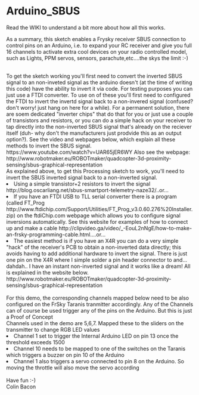# Arduino_SBUS
Read the WIKI to understand a bit more about how all this works. 

As a summary, this sketch enables a Frysky receiver SBUS connection to control pins on an Arduino, i.e. to expand your RC receiver and give you full 16 channels to activate extra cool devices on your radio controlled model, such as Lights, PPM servos, sensors, parachute,etc....the skys the limit :-)

<br>
To get the sketch working you'll first need to convert the inverted SBUS signal to an non-inveted signal as the arduino doesn't (at the time of writing this code) have the ability to invert it via code. For testing purposes you can just use a FTDI converter. To use on of these you'll first need to configured the FTDI to invert the invertd signal back to a non-invered signal (confused? don't worry! just hang on here for a while). For a permanent solution, there are soem dedicated "inverter chips" that do that for you or just use a couple of  transistors and resistors, or you can do a simple hack on your receiver to tap directly into the non-inverted SBUS signal that's already on the reciever itself (duh- why don't the manufacturers just prodvide this as an output option?). See the video and webpages below, which explain all these methods to invert the SBUS signal. 
<Br>
https://www.youtube.com/watch?v=UAR65jER6WY
 Also see the webpage: 
 http://www.robotmaker.eu/ROBOTmaker/quadcopter-3d-proximity-sensing/sbus-graphical-representation
  

<br>
As explained above, to get this Processing sketch to work, you'll need to invert the SBUS inverted signal back to a non-inverted signal. 
<li>
Using a simple transistor+2 resistors to invert the signal http://blog.oscarliang.net/sbus-smartport-telemetry-naze32/..or...
 <li>
If you have an FTDI USB to TLL serial converter there is a program  (called FT_Prog http://www.ftdichip.com/Support/Utilities/FT_Prog_v3.0.60.276%20Installer.zip) on the ftdiChip.com webpage which allows you to configure signal inversions automatically. See this website for examples of how to connect up and make a cable http://clipvideo.ga/video/_-EouL2nNgE/how-to-make-an-frsky-programming-cable.html....or...
<li>
The easiest method is if you have an X4R you can do a very simple "hack" of the receiver's PCB to obtain a non-inverted data directly; this avoids having to add additional hardware to invert the signal. There is just one pin on the X4R where I simple solder a pin header connector to and... dahdah.. I have an instant non-inverted signal and it works like a dream!  All is explained in the website below. 
 http://www.robotmaker.eu/ROBOTmaker/quadcopter-3d-proximity-sensing/sbus-graphical-representation
</li>
<br>
For this demo, the corresponding channels mapped below need to be also configured on the FrSky Taranis tranmitter accordingly.
Any of the Channels can of course be used trigger any of the pins on the Arduino. But this is just a Proof of Concept
<br>
Channels used in the demo are 5,6,7. Mapped these to the sliders on the transmitter to change RGB LED values
<li>
Channel 1 set to trigger the Internal Arduino LED on pin 13 once the threshold exceeds 1500
<li>
Channel 10 needs to be mapped to one of the switches on the Taranis which triggers a buzzer on pin 10 of the Arduino 
<li>
 Channel 1 also triggers a servo connected to pin 8 on the Arduino. So moving the throttle will also move the servo according
 </li>
 <br>
 Have fun :-)
 <br>
 Colin Bacon

